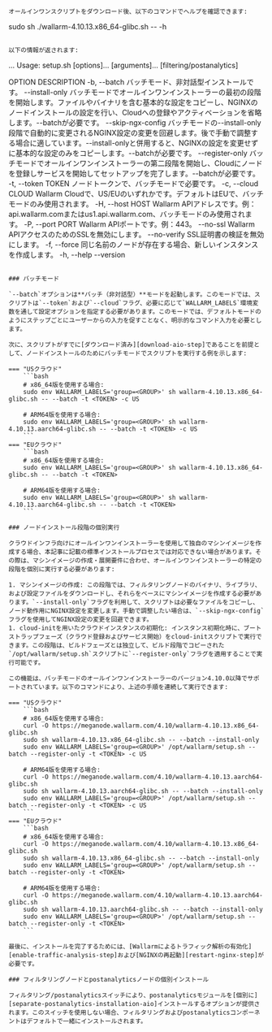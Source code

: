 ```
オールインワンスクリプトをダウンロード後、以下のコマンドでヘルプを確認できます:

```
sudo sh ./wallarm-4.10.13.x86_64-glibc.sh -- -h
```

以下の情報が返されます:

```
...
Usage: setup.sh [options]... [arguments]... [filtering/postanalytics]

OPTION                      DESCRIPTION
-b, --batch                 バッチモード、非対話型インストールです。
    --install-only          バッチモードでオールインワンインストーラーの最初の段階を開始します。ファイルやバイナリを含む基本的な設定をコピーし、NGINXのノードインストールの設定を行い、Cloudへの登録やアクティベーションを省略します。--batchが必要です。
    --skip-ngx-config       バッチモードの--install-only段階で自動的に変更されるNGINX設定の変更を回避します。後で手動で調整する場合に適しています。--install-onlyと併用すると、NGINXの設定を変更せずに基本的な設定のみをコピーします。--batchが必要です。
    --register-only         バッチモードでオールインワンインストーラーの第二段階を開始し、Cloudにノードを登録しサービスを開始してセットアップを完了します。--batchが必要です。
-t, --token TOKEN           ノードトークンで、バッチモードで必要です。
-c, --cloud CLOUD           Wallarm Cloudで、US/EUのいずれかです。デフォルトはEUで、バッチモードのみ使用されます。
-H, --host HOST             Wallarm APIアドレスです。例：api.wallarm.comまたはus1.api.wallarm.com、バッチモードのみ使用されます。
-P, --port PORT             Wallarm APIポートです。例：443。
    --no-ssl                Wallarm APIアクセスのためのSSLを無効にします。
    --no-verify             SSL証明書の検証を無効にします。
-f, --force                 同じ名前のノードが存在する場合、新しいインスタンスを作成します。
-h, --help
    --version
```

### バッチモード

`--batch`オプションは**バッチ（非対話型）**モードを起動します。このモードでは、スクリプトは`--token`および`--cloud`フラグ、必要に応じて`WALLARM_LABELS`環境変数を通して設定オプションを指定する必要があります。このモードでは、デフォルトモードのようにステップごとにユーザーからの入力を促すことなく、明示的なコマンド入力を必要とします。

次に、スクリプトがすでに[ダウンロード済み][download-aio-step]であることを前提として、ノードインストールのためにバッチモードでスクリプトを実行する例を示します:

=== "USクラウド"
    ```bash
    # x86_64版を使用する場合:
    sudo env WALLARM_LABELS='group=<GROUP>' sh wallarm-4.10.13.x86_64-glibc.sh -- --batch -t <TOKEN> -c US

    # ARM64版を使用する場合:
    sudo env WALLARM_LABELS='group=<GROUP>' sh wallarm-4.10.13.aarch64-glibc.sh -- --batch -t <TOKEN> -c US
    ```
=== "EUクラウド"
    ```bash
    # x86_64版を使用する場合:
    sudo env WALLARM_LABELS='group=<GROUP>' sh wallarm-4.10.13.x86_64-glibc.sh -- --batch -t <TOKEN>

    # ARM64版を使用する場合:
    sudo env WALLARM_LABELS='group=<GROUP>' sh wallarm-4.10.13.aarch64-glibc.sh -- --batch -t <TOKEN>
    ```

### ノードインストール段階の個別実行

クラウドインフラ向けにオールインワンインストーラーを使用して独自のマシンイメージを作成する場合、本記事に記載の標準インストールプロセスでは対応できない場合があります。その際は、マシンイメージの作成・展開要件に合わせ、オールインワンインストーラーの特定の段階を個別に実行する必要があります:

1. マシンイメージの作成: この段階では、フィルタリングノードのバイナリ、ライブラリ、および設定ファイルをダウンロードし、それらをベースにマシンイメージを作成する必要があります。`--install-only`フラグを利用して、スクリプトは必要なファイルをコピーし、ノード動作用にNGINX設定を変更します。手動で調整したい場合は、`--skip-ngx-config`フラグを使用してNGINX設定の変更を回避できます。
1. cloud-initを用いたクラウドインスタンスの初期化: インスタンス初期化時に、ブートストラップフェーズ（クラウド登録およびサービス開始）をcloud-initスクリプトで実行できます。この段階は、ビルドフェーズとは独立して、ビルド段階でコピーされた`/opt/wallarm/setup.sh`スクリプトに`--register-only`フラグを適用することで実行可能です。

この機能は、バッチモードのオールインワンインストーラーのバージョン4.10.0以降でサポートされています。以下のコマンドにより、上述の手順を連続して実行できます:

=== "USクラウド"
    ```bash
    # x86_64版を使用する場合:
    curl -O https://meganode.wallarm.com/4.10/wallarm-4.10.13.x86_64-glibc.sh
    sudo sh wallarm-4.10.13.x86_64-glibc.sh -- --batch --install-only
    sudo env WALLARM_LABELS='group=<GROUP>' /opt/wallarm/setup.sh --batch --register-only -t <TOKEN> -c US

    # ARM64版を使用する場合:
    curl -O https://meganode.wallarm.com/4.10/wallarm-4.10.13.aarch64-glibc.sh
    sudo sh wallarm-4.10.13.aarch64-glibc.sh -- --batch --install-only
    sudo env WALLARM_LABELS='group=<GROUP>' /opt/wallarm/setup.sh --batch --register-only -t <TOKEN> -c US
    ```
=== "EUクラウド"
    ```bash
    # x86_64版を使用する場合:
    curl -O https://meganode.wallarm.com/4.10/wallarm-4.10.13.x86_64-glibc.sh
    sudo sh wallarm-4.10.13.x86_64-glibc.sh -- --batch --install-only
    sudo env WALLARM_LABELS='group=<GROUP>' /opt/wallarm/setup.sh --batch --register-only -t <TOKEN>

    # ARM64版を使用する場合:
    curl -O https://meganode.wallarm.com/4.10/wallarm-4.10.13.aarch64-glibc.sh
    sudo sh wallarm-4.10.13.aarch64-glibc.sh -- --batch --install-only
    sudo env WALLARM_LABELS='group=<GROUP>' /opt/wallarm/setup.sh --batch --register-only -t <TOKEN>
    ```

最後に、インストールを完了するためには、[Wallarmによるトラフィック解析の有効化][enable-traffic-analysis-step]および[NGINXの再起動][restart-nginx-step]が必要です。

### フィルタリングノードとpostanalyticsノードの個別インストール

フィルタリング/postanalyticsスイッチにより、postanalyticsモジュールを[個別に][separate-postanalytics-installation-aio]インストールするオプションが提供されます。このスイッチを使用しない場合、フィルタリングおよびpostanalyticsコンポーネントはデフォルトで一緒にインストールされます。
```